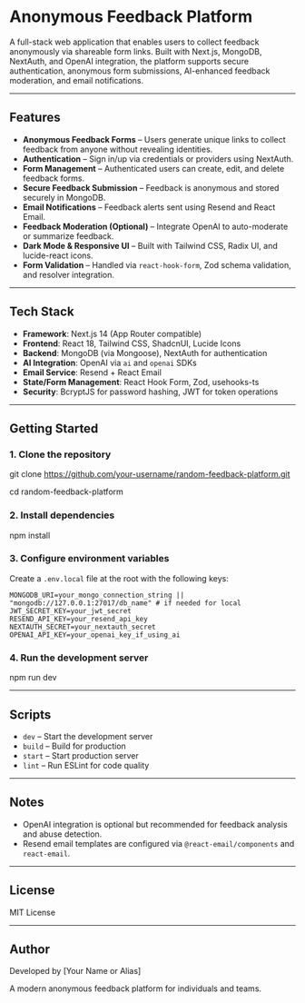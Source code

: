 # Anonymous Feedback Platform

A full-stack web application that enables users to collect feedback anonymously via shareable form links. Built with Next.js, MongoDB, NextAuth, and OpenAI integration, the platform supports secure authentication, anonymous form submissions, AI-enhanced feedback moderation, and email notifications.

---

## Features

- **Anonymous Feedback Forms** – Users generate unique links to collect feedback from anyone without revealing identities.
- **Authentication** – Sign in/up via credentials or providers using NextAuth.
- **Form Management** – Authenticated users can create, edit, and delete feedback forms.
- **Secure Feedback Submission** – Feedback is anonymous and stored securely in MongoDB.
- **Email Notifications** – Feedback alerts sent using Resend and React Email.
- **Feedback Moderation (Optional)** – Integrate OpenAI to auto-moderate or summarize feedback.
- **Dark Mode & Responsive UI** – Built with Tailwind CSS, Radix UI, and lucide-react icons.
- **Form Validation** – Handled via `react-hook-form`, Zod schema validation, and resolver integration.

---

## Tech Stack

- **Framework**: Next.js 14 (App Router compatible)
- **Frontend**: React 18, Tailwind CSS, ShadcnUI, Lucide Icons
- **Backend**: MongoDB (via Mongoose), NextAuth for authentication
- **AI Integration**: OpenAI via `ai` and `openai` SDKs
- **Email Service**: Resend + React Email
- **State/Form Management**: React Hook Form, Zod, usehooks-ts
- **Security**: BcryptJS for password hashing, JWT for token operations

---

## Getting Started

### 1. Clone the repository

git clone https://github.com/your-username/random-feedback-platform.git

cd random-feedback-platform

### 2. Install dependencies

npm install

### 3. Configure environment variables

Create a `.env.local` file at the root with the following keys:

```
MONGODB_URI=your_mongo_connection_string || "mongodb://127.0.0.1:27017/db_name" # if needed for local
JWT_SECRET_KEY=your_jwt_secret
RESEND_API_KEY=your_resend_api_key
NEXTAUTH_SECRET=your_nextauth_secret
OPENAI_API_KEY=your_openai_key_if_using_ai

```

### 4. Run the development server

npm run dev

---

## Scripts

- `dev` – Start the development server
- `build` – Build for production
- `start` – Start production server
- `lint` – Run ESLint for code quality

---

## Notes

- OpenAI integration is optional but recommended for feedback analysis and abuse detection.
- Resend email templates are configured via `@react-email/components` and `react-email`.

---

## License

MIT License

---

## Author

Developed by [Your Name or Alias]

A modern anonymous feedback platform for individuals and teams.
